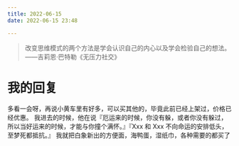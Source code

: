 ```yaml
---
title: 2022-06-15
date: 2022-06-15 23:48

---
```


> 改变思维模式的两个方法是学会认识自己的内心以及学会检验自己的想法。——吉莉恩·巴特勒《无压力社交》

# 我的回复

多看一会呀，再说小黄车里有好多，可以买其他的，毕竟此前已经上架过，价格已经优惠。
我进去的时候，他在说『厄运来的时候，你没有躲，或者你没有躲过，所以当好运来的时候，才能与你撞个满怀。』『Xxx 和 Xxx 不向命运的安排低头，至梦死都抵抗。』
我就把白象新出的方便面，海鸭蛋，湿纸巾，各种需要的都买了